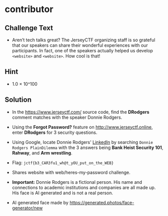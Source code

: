 # contributor

## Challenge Text
* Aren’t tech talks great? The JerseyCTF organizing staff is so grateful that our speakers can share their wonderful experiences with our participants. In fact, one of the speakers actually helped us develop `<website>` and `<website>`. How cool is that!

## Hint
* 1.0 × 10^100

## Solution
* In the https://www.jerseyctf.com/ source code, find the **DRodgers** comment matches with the speaker Donnie Rodgers.
* Using the **Forgot Password?** feature on http://www.jerseyctf.online, enter **DRodgers** for 3 security questions.
* Using Google, locate Donnie Rodgers' [LinkedIn](https://www.linkedin.com/in/donnie-rodgers) by searching `Donnie Rodgers PlainDilemma` with the 3 answers being **Bank Heist Security 101**, **Rahway**, and **Arm wrestling**.
* Flag: `jctf{b3_CAR3fu1_wh@t_yOU_put_on_the_WEB}`
* Shares website with web/heres-my-password challenge.

* **Important:** Donnie Rodgers is a fictional person. His name and connections to academic institutions and companies are all made up. His face is AI generated and is not a real person. 
* AI generated face made by https://generated.photos/face-generator/new 
